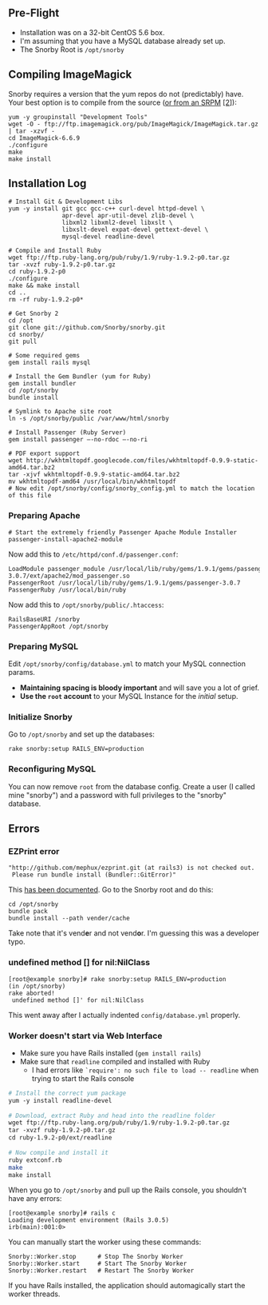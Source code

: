 Pre-Flight
----------

-   Installation was on a 32-bit CentOS 5.6 box.
-   I'm assuming that you have a MySQL database already set up.
-   The Snorby Root is `/opt/snorby`

Compiling ImageMagick
---------------------

Snorby requires a version that the yum repos do not (predictably) have.
Your best option is to compile from the source ([or from an
SRPM](http://www.imagemagick.org/Usage/api/#building)
[\[2](http://en.citizendium.org/wiki/User:Dan_Nessett/Technical/Upgrade_to_1.16#ImageMagick_6.6.2-10)\]):

    yum -y groupinstall "Development Tools"
    wget -O - ftp://ftp.imagemagick.org/pub/ImageMagick/ImageMagick.tar.gz | tar -xzvf -
    cd ImageMagick-6.6.9
    ./configure
    make
    make install

Installation Log
----------------

    # Install Git & Development Libs
    yum -y install git gcc gcc-c++ curl-devel httpd-devel \
                   apr-devel apr-util-devel zlib-devel \
                   libxml2 libxml2-devel libxslt \
                   libxslt-devel expat-devel gettext-devel \
                   mysql-devel readline-devel

    # Compile and Install Ruby
    wget ftp://ftp.ruby-lang.org/pub/ruby/1.9/ruby-1.9.2-p0.tar.gz
    tar -xvzf ruby-1.9.2-p0.tar.gz 
    cd ruby-1.9.2-p0 
    ./configure 
    make && make install
    cd ..
    rm -rf ruby-1.9.2-p0*

    # Get Snorby 2
    cd /opt
    git clone git://github.com/Snorby/snorby.git
    cd snorby/
    git pull

    # Some required gems
    gem install rails mysql

    # Install the Gem Bundler (yum for Ruby)
    gem install bundler
    cd /opt/snorby
    bundle install

    # Symlink to Apache site root
    ln -s /opt/snorby/public /var/www/html/snorby

    # Install Passenger (Ruby Server)
    gem install passenger –-no-rdoc –-no-ri

    # PDF export support
    wget http://wkhtmltopdf.googlecode.com/files/wkhtmltopdf-0.9.9-static-amd64.tar.bz2
    tar -xjvf wkhtmltopdf-0.9.9-static-amd64.tar.bz2
    mv wkhtmltopdf-amd64 /usr/local/bin/wkhtmltopdf
    # Now edit /opt/snorby/config/snorby_config.yml to match the location of this file

### Preparing Apache

    # Start the extremely friendly Passenger Apache Module Installer
    passenger-install-apache2-module

Now add this to `/etc/httpd/conf.d/passenger.conf`:

    LoadModule passenger_module /usr/local/lib/ruby/gems/1.9.1/gems/passenger-3.0.7/ext/apache2/mod_passenger.so  
    PassengerRoot /usr/local/lib/ruby/gems/1.9.1/gems/passenger-3.0.7  
    PassengerRuby /usr/local/bin/ruby

Now add this to `/opt/snorby/public/.htaccess`:

    RailsBaseURI /snorby  
    PassengerAppRoot /opt/snorby

### Preparing MySQL

Edit `/opt/snorby/config/database.yml` to match your MySQL connection
params.

*   **Maintaining spacing is bloody important** and will save you a lot
    of grief.
*   **Use the `root` account** to your MySQL Instance for the
    *initial* setup.

### Initialize Snorby

Go to `/opt/snorby` and set up the databases:

    rake snorby:setup RAILS_ENV=production

### Reconfiguring MySQL

You can now remove `root` from the database config. Create a user (I
called mine "snorby") and a password with full privileges to the
"snorby" database.

Errors
------

### EZPrint error

    "http://github.com/mephux/ezprint.git (at rails3) is not checked out.   
     Please run bundle install (Bundler::GitError)" 

This [has been documented](https://github.com/Snorby/snorby/issues/6).
Go to the Snorby root and do this:

    cd /opt/snorby  
    bundle pack  
    bundle install --path vender/cache

Take note that it's vend**e**r and not vend**o**r. I'm guessing this was
a developer typo.

### undefined method [] for nil:NilClass

    [root@example snorby]# rake snorby:setup RAILS_ENV=production  
    (in /opt/snorby)  
    rake aborted!  
     undefined method []' for nil:NilClass 

This went away after I actually indented `config/database.yml` properly.

### Worker doesn't start via Web Interface

*   Make sure you have Rails installed (`gem install rails`)
*   Make sure that `readline` compiled and installed with Ruby
    *   I had errors like
        `` `require': no such file to load -- readline `` when trying to
        start the Rails console

```bash
# Install the correct yum package  
yum -y install readline-devel  
  
# Download, extract Ruby and head into the readline folder  
wget ftp://ftp.ruby-lang.org/pub/ruby/1.9/ruby-1.9.2-p0.tar.gz
tar -xvzf ruby-1.9.2-p0.tar.gz   
cd ruby-1.9.2-p0/ext/readline  
  
# Now compile and install it  
ruby extconf.rb  
make  
make install
```

When you go to `/opt/snorby` and pull up the Rails console, you
shouldn't have any errors:

    [root@example snorby]# rails c  
    Loading development environment (Rails 3.0.5)  
    irb(main):001:0>

You can manually start the worker using these commands:

    Snorby::Worker.stop      # Stop The Snorby Worker  
    Snorby::Worker.start     # Start The Snorby Worker  
    Snorby::Worker.restart   # Restart The Snorby Worker

If you have Rails installed, the application should automagically start
the worker threads.
